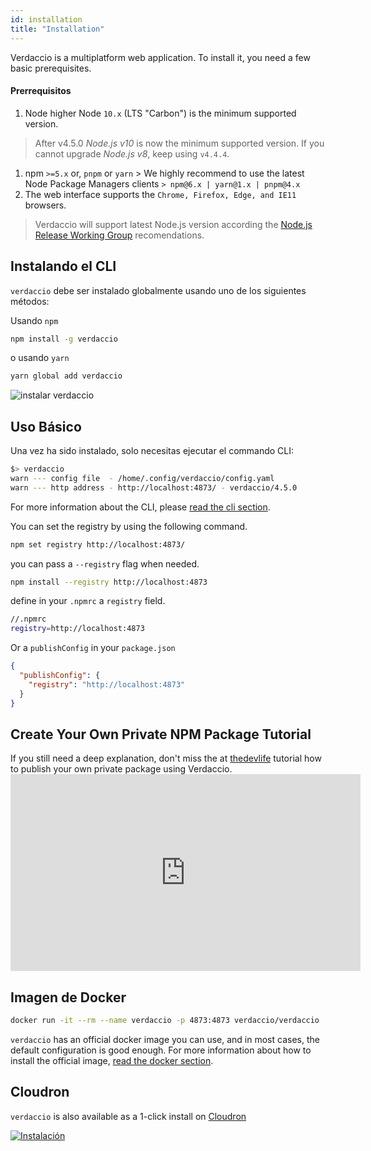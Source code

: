 ```yaml
---
id: installation
title: "Installation"
---
```


Verdaccio is a multiplatform web application. To install it, you need a few basic prerequisites.

#### Prerrequisitos

1. Node higher Node `10.x` (LTS "Carbon") is the minimum supported version.

> After v4.5.0 *Node.js v10* is now the minimum supported version. If you cannot upgrade *Node.js v8*, keep using `v4.4.4`.

1. npm `>=5.x` or, `pnpm` or `yarn` > We highly recommend to use the latest Node Package Managers clients `> npm@6.x | yarn@1.x | pnpm@4.x`
2. The web interface supports the `Chrome, Firefox, Edge, and IE11` browsers.

> Verdaccio will support latest Node.js version according the [Node.js Release Working Group](https://github.com/nodejs/Release) recomendations.

## Instalando el CLI

`verdaccio` debe ser instalado globalmente usando uno de los siguientes métodos:

Usando `npm`

```bash
npm install -g verdaccio
```

o usando `yarn`

```bash
yarn global add verdaccio
```

![instalar verdaccio](assets/install_verdaccio.gif)

## Uso Básico

Una vez ha sido instalado, solo necesitas ejecutar el commando CLI:

```bash
$> verdaccio
warn --- config file  - /home/.config/verdaccio/config.yaml
warn --- http address - http://localhost:4873/ - verdaccio/4.5.0
```

For more information about the CLI, please [read the cli section](cli.md).

You can set the registry by using the following command.

```bash
npm set registry http://localhost:4873/
```

you can pass a `--registry` flag when needed.

```bash
npm install --registry http://localhost:4873
```

define in your `.npmrc` a `registry` field.

```bash
//.npmrc
registry=http://localhost:4873
```

Or a `publishConfig` in your `package.json`

```json
{
  "publishConfig": {
    "registry": "http://localhost:4873"
  }
}
```

## Create Your Own Private NPM Package Tutorial

If you still need a deep explanation, don't miss the at [thedevlife](https://mybiolink.co/thedevlife) tutorial how to publish your own private package using Verdaccio. <iframe width="560" height="315" src="https://www.youtube.com/embed/Co0RwdpEsag?enablejsapi=1" frameborder="0" allow="accelerometer; autoplay; encrypted-media; gyroscope; picture-in-picture" allowfullscreen mark="crwd-mark"></iframe> 

## Imagen de Docker

```bash
docker run -it --rm --name verdaccio -p 4873:4873 verdaccio/verdaccio
```

`verdaccio` has an official docker image you can use, and in most cases, the default configuration is good enough. For more information about how to install the official image, [read the docker section](docker.md).

## Cloudron

`verdaccio` is also available as a 1-click install on [Cloudron](https://cloudron.io)

[![Instalación](https://cloudron.io/img/button.svg)](https://cloudron.io/button.html?app=org.eggertsson.verdaccio)